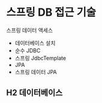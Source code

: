 # 스프링 DB 접근 기술
스프링 데이터 액세스
- 데이터베이스 설치
- 순수 JDBC
- 스프링 JdbcTemplate
- JPA
- 스프링 데이터 JPA

## H2 데이터베이스